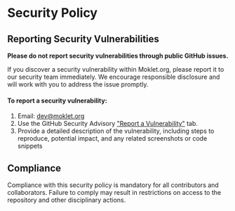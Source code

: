# Security Policy

## Reporting Security Vulnerabilities

**Please do not report security vulnerabilities through public GitHub issues.**

If you discover a security vulnerability within Moklet.org, please report it to our security team immediately. We encourage responsible disclosure and will work with you to address the issue promptly.

#### To report a security vulnerability:

1. Email: dev@moklet.org
2. Use the GitHub Security Advisory ["Report a Vulnerability"](https://github.com/mokletdev/moklet.org/security/advisories/new) tab.
3. Provide a detailed description of the vulnerability, including steps to reproduce, potential impact, and any related screenshots or code snippets

## Compliance

Compliance with this security policy is mandatory for all contributors and collaborators. Failure to comply may result in restrictions on access to the repository and other disciplinary actions.
